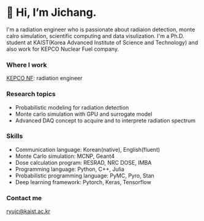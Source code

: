 # 👋 Hi, I’m Jichang.
I'm a radiation engineer who is passionate about radiaion detection, monte calro simulation, scientific computing and data visulization. I'm a Ph.D. student at KAIST(Korea Advanced Institute of Science and Technology) and also work for KEPCO Nuclear Fuel company.

### Where I work
[KEPCO NF](https://www.knfc.co.kr/eps): radiation engineer

### Research topics
* Probabilistic modeling for radiation detection
* Monte carlo simulation with GPU and surrogate model
* Advanced DAQ concept to acquire and to interprete radiation spectrum

### Skills
* Communication language: Korean(native), English(fluent)
* Monte Carlo simulation: MCNP, Geant4
* Dose calculation program: RESRAD, NRC DOSE, IMBA
* Programming language: Python, C++, Julia
* Probabilistic programming language: PyMC, Pyro, Stan
* Deep learning framework: Pytorch, Keras, Tensorflow

### Contact me
ryujc@kaist.ac.kr


<!---
jichangryu/jichangryu is a ✨ special ✨ repository because its `README.md` (this file) appears on your GitHub profile.
You can click the Preview link to take a look at your changes.
--->
